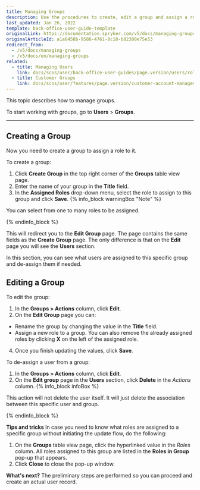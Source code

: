 ```yaml
---
title: Managing Groups
description: Use the procedures to create, edit a group and assign a role to this group in the Back Office.
last_updated: Jan 26, 2022
template: back-office-user-guide-template
originalLink: https://documentation.spryker.com/v5/docs/managing-groups
originalArticleId: a1a8458b-9586-4761-8c18-b82308e75e53
redirect_from:
  - /v5/docs/managing-groups
  - /v5/docs/en/managing-groups
related:
  - title: Managing Users
    link: docs/scos/user/back-office-user-guides/page.version/users/roles-groups-and-users/managing-users.html
  - title: Customer Groups
    link: docs/scos/user/features/page.version/customer-account-management-feature-overview/customer-groups-overview.html
---
```


This topic describes how to manage groups.

To start working with groups, go  to **Users** > **Groups**.
***

## Creating a Group
Now you need to create a group to assign a role to it.

To create a group:
1. Click **Create Group** in the top right corner of the **Groups** table view page.
2. Enter the name of your group in the **Title** field.
3. In the **Assigned Roles** drop-down menu, select the role to assign to this group and click **Save**.
  {% info_block warningBox "Note" %}

  You can select from one to many roles to be assigned.

  {% endinfo_block %}

This will redirect you to the **Edit Group** page. The page contains the same fields as the **Create Group** page. The only difference is that on the **Edit** page you will see the **Users** section.

In this section, you can see what users are assigned to this specific group and de-assign them if needed. 

## Editing a Group

To edit the group:
1. In the **Groups > Actions** column, click **Edit**.
2. On the **Edit Group** page you can:
  * Rename the group by changing the value in the **Title** field.
  * Assign a new role to a group. 
      You can also remove the already assigned roles by clicking **X** on the left of the assigned role.
4. Once you finish updating the values, click **Save**.

To de-assign a user from a group:
1. In the **Groups > Actions** column, click **Edit**.
2. On the **Edit group** page in the **Users** section, click **Delete** in the _Actions_ column.
  {% info_block infoBox %}

  This action will not delete the user itself. It will just delete the association between this specific user and group.

  {% endinfo_block %}


**Tips and tricks**
In case you need to know what roles are assigned to a specific group without initiating the update flow, do the following:
1. On the **Groups** table view page, click the hyperlinked value in the _Roles_ column.
  All roles assigned to this group are listed in the **Roles in Group** pop-up that appears. 
2. Click **Close** to close the pop-up window.

**What's next?**
The preliminary steps are performed so you can proceed and create an actual user record.

